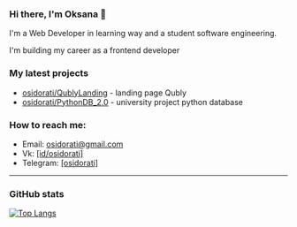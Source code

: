 ### Hi there, I'm Oksana 👋

I'm a Web Developer in learning way and a student software engineering.

I'm building my career as a frontend developer

### My latest projects
  * [osidorati/QublyLanding](https://github.com/osidorati/QublyLanding) - landing page Qubly
  * [osidorati/PythonDB_2.0](https://github.com/osidorati/PythonDB_2.0) - university project python database

### How to reach me:
  * Email: osidorati@gmail.com 
  * Vk: [[id/osidorati]](https://vk.com/osidorati)
  * Telegram: [[osidorati]](https://t.me/osidorati)

*************************
### GitHub stats

[![Top Langs](https://github-readme-stats.vercel.app/api/top-langs/?username=osidorati)](https://github.com/osidorati/github-readme-stats)
